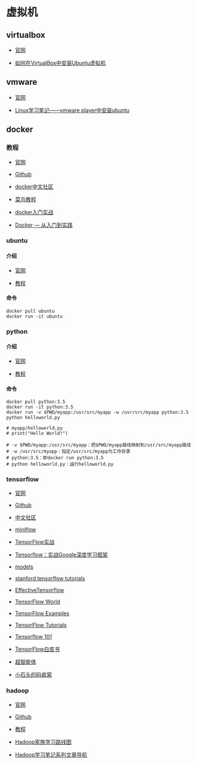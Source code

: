 ﻿# 虚拟机

## virtualbox

- [官网](https://www.virtualbox.org)

- [如何在VirtualBox中安装Ubuntu虚拟机](http://www.crifan.com/virtualbox_install_ubuntu_virtual_machine)

## vmware

- [官网](http://www.vmware.com/cn.html)

- [Linux学习笔记——vmware player中安装ubuntu](http://blog.csdn.net/xukai871105/article/details/25076531)

## docker

### 教程

- [官网](http://www.docker.com)

- [Github](https://github.com/docker/docker)

- [docker中文社区](http://www.docker.org.cn/index.html)

- [菜鸟教程](http://www.runoob.com/docker/docker-tutorial.html)

- [docker入门实战](http://yuedu.baidu.com/ebook/d817967416fc700abb68fca1?fr=aladdin&key=docker)

- [Docker — 从入门到实践](https://www.gitbook.com/book/yeasy/docker_practice/details)

### ubuntu

#### 介绍

- [官网](https://www.ubuntu.com/index_kylin)

- [教程](https://github.com/gaoxinge/os/blob/master/linux/%E6%95%99%E7%A8%8B.md)

#### 命令

```
docker pull ubuntu
docker run -it ubuntu
```

### python

#### 介绍

- [官网](https://www.python.org)

- [教程](https://github.com/THM-TheoreM/Python)

#### 命令

```
docker pull python:3.5
docker run -it python:3.5
docker run -v $PWD/myapp:/usr/src/myapp -w /usr/src/myapp python:3.5 python helloworld.py

# myapp/helloworld.py
# print("Hello World!")

# -v $PWD/myapp:/usr/src/myapp：把$PWD/myapp路径映射到/usr/src/myapp路径
# -w /usr/src/myapp：指定/usr/src/myapp为工作目录
# python:3.5：即docker run python:3.5
# python helloworld.py：运行helloworld.py
```

### tensorflow

- [官网](https://www.tensorflow.org)

- [Github](https://github.com/tensorflow)

- [中文社区](http://www.tensorfly.cn)

- [miniflow](https://github.com/tobegit3hub/miniflow)

- [TensorFlow实战](https://book.douban.com/subject/26974266/)

- [Tensorflow：实战Google深度学习框架](https://book.douban.com/subject/26976457/)

- [models](https://github.com/tensorflow/models)

- [stanford tensorflow tutorials](https://github.com/chiphuyen/stanford-tensorflow-tutorials)

- [EffectiveTensorflow](https://github.com/vahidk/EffectiveTensorflow)

- [TensorFlow World](https://github.com/astorfi/TensorFlow-World)

- [TensorFlow Examples](https://github.com/aymericdamien/TensorFlow-Examples)

- [TensorFlow Tutorials](https://github.com/nlintz/TensorFlow-Tutorials)

- [Tensorflow 101](https://github.com/sjchoi86/Tensorflow-101)

- [TensorFlow白皮书](http://www.jianshu.com/p/65dc64e4c81f)

- [超智能体](https://www.gitbook.com/book/yjango/superorganism/details)

- [小石头的码疯窝](http://hacker.duanshishi.com/?cat=18)

### hadoop

- [官网](http://hadoop.apache.org)

- [Github](https://github.com/apache/hadoop)

- [教程](https://github.com/gaoxinge/os/tree/master/windows/%E6%95%99%E7%A8%8B)

- [Hadoop家族学习路线图](http://blog.fens.me/hadoop-family-roadmap)

- [Hadoop学习笔记系列文章导航](http://www.cnblogs.com/edisonchou/p/4440107.html)